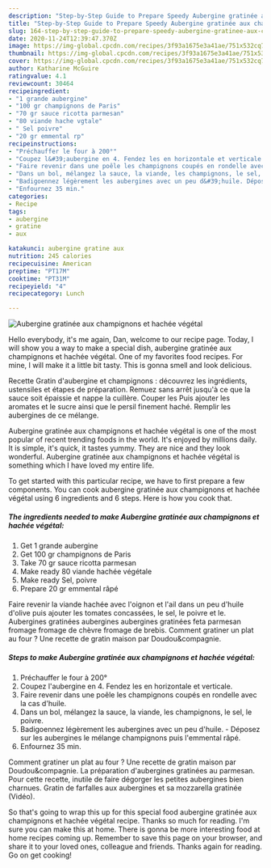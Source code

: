 ```yaml
---
description: "Step-by-Step Guide to Prepare Speedy Aubergine gratinée aux champignons et hachée végétal"
title: "Step-by-Step Guide to Prepare Speedy Aubergine gratinée aux champignons et hachée végétal"
slug: 164-step-by-step-guide-to-prepare-speedy-aubergine-gratinee-aux-champignons-et-hachee-vegetal
date: 2020-11-24T12:39:47.370Z
image: https://img-global.cpcdn.com/recipes/3f93a1675e3a41ae/751x532cq70/aubergine-gratinee-aux-champignons-et-hachee-vegetal-photo-principale-de-la-recette.jpg
thumbnail: https://img-global.cpcdn.com/recipes/3f93a1675e3a41ae/751x532cq70/aubergine-gratinee-aux-champignons-et-hachee-vegetal-photo-principale-de-la-recette.jpg
cover: https://img-global.cpcdn.com/recipes/3f93a1675e3a41ae/751x532cq70/aubergine-gratinee-aux-champignons-et-hachee-vegetal-photo-principale-de-la-recette.jpg
author: Katharine McGuire
ratingvalue: 4.1
reviewcount: 30464
recipeingredient:
- "1 grande aubergine"
- "100 gr champignons de Paris"
- "70 gr sauce ricotta parmesan"
- "80 viande hache vgtale"
- " Sel poivre"
- "20 gr emmental rp"
recipeinstructions:
- "Préchauffer le four à 200°"
- "Coupez l&#39;aubergine en 4. Fendez les en horizontale et verticale."
- "Faire revenir dans une poêle les champignons coupés en rondelle avec la cas d&#39;huile."
- "Dans un bol, mélangez la sauce, la viande, les champignons, le sel, le poivre."
- "Badigoennez légèrement les aubergines avec un peu d&#39;huile. Déposez sur les aubergines le mélange champignons puis l&#39;emmental râpé."
- "Enfournez 35 min."
categories:
- Recipe
tags:
- aubergine
- gratine
- aux

katakunci: aubergine gratine aux 
nutrition: 245 calories
recipecuisine: American
preptime: "PT17M"
cooktime: "PT31M"
recipeyield: "4"
recipecategory: Lunch

---
```



![Aubergine gratinée aux champignons et hachée végétal](https://img-global.cpcdn.com/recipes/3f93a1675e3a41ae/751x532cq70/aubergine-gratinee-aux-champignons-et-hachee-vegetal-photo-principale-de-la-recette.jpg)

Hello everybody, it's me again, Dan, welcome to our recipe page. Today, I will show you a way to make a special dish, aubergine gratinée aux champignons et hachée végétal. One of my favorites food recipes. For mine, I will make it a little bit tasty. This is gonna smell and look delicious.

Recette Gratin d&#39;aubergine et champignons : découvrez les ingrédients, ustensiles et étapes de préparation. Remuez sans arrêt jusqu&#39;à ce que la sauce soit épaissie et nappe la cuillère. Couper les Puis ajouter les aromates et le sucre ainsi que le persil finement haché. Remplir les aubergines de ce mélange.

Aubergine gratinée aux champignons et hachée végétal is one of the most popular of recent trending foods in the world. It's enjoyed by millions daily. It is simple, it's quick, it tastes yummy. They are nice and they look wonderful. Aubergine gratinée aux champignons et hachée végétal is something which I have loved my entire life.


To get started with this particular recipe, we have to first prepare a few components. You can cook aubergine gratinée aux champignons et hachée végétal using 6 ingredients and 6 steps. Here is how you cook that.

<!--inarticleads1-->

##### The ingredients needed to make Aubergine gratinée aux champignons et hachée végétal:

1. Get 1 grande aubergine
1. Get 100 gr champignons de Paris
1. Take 70 gr sauce ricotta parmesan
1. Make ready 80 viande hachée végétale
1. Make ready  Sel, poivre
1. Prepare 20 gr emmental râpé


Faire revenir la viande hachée avec l&#39;oignon et l&#39;ail dans un peu d&#39;huile d&#39;olive puis ajouter les tomates concassées, le sel, le poivre et le. Aubergines gratinées aubergines aubergines gratinées feta parmesan fromage fromage de chèvre fromage de brebis. Comment gratiner un plat au four ? Une recette de gratin maison par Doudou&amp;compagnie. 

<!--inarticleads2-->

##### Steps to make Aubergine gratinée aux champignons et hachée végétal:

1. Préchauffer le four à 200°
1. Coupez l&#39;aubergine en 4. Fendez les en horizontale et verticale.
1. Faire revenir dans une poêle les champignons coupés en rondelle avec la cas d&#39;huile.
1. Dans un bol, mélangez la sauce, la viande, les champignons, le sel, le poivre.
1. Badigoennez légèrement les aubergines avec un peu d&#39;huile. - Déposez sur les aubergines le mélange champignons puis l&#39;emmental râpé.
1. Enfournez 35 min.


Comment gratiner un plat au four ? Une recette de gratin maison par Doudou&amp;compagnie. La préparation d&#39;aubergines gratinées au parmesan. Pour cette recette, inutile de faire dégorger les petites aubergines bien charnues. Gratin de farfalles aux aubergines et sa mozzarella gratinée (Vidéo). 

So that's going to wrap this up for this special food aubergine gratinée aux champignons et hachée végétal recipe. Thanks so much for reading. I'm sure you can make this at home. There is gonna be more interesting food at home recipes coming up. Remember to save this page on your browser, and share it to your loved ones, colleague and friends. Thanks again for reading. Go on get cooking!
